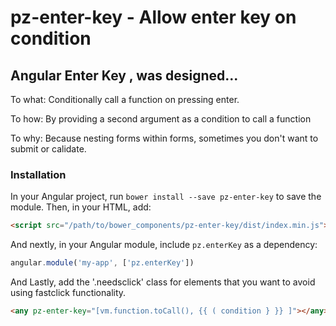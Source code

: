 # pz-enter-key - Allow enter key on condition

## Angular Enter Key , was designed... 
To what: Conditionally call a function on pressing enter.

To how: By providing a second argument as a condition to call a function

To why: Because nesting forms within forms, sometimes you don't want to submit or calidate.

### Installation

In your Angular project, run `bower install --save pz-enter-key` to save the
module. Then, in your HTML, add:

``` html
<script src="/path/to/bower_components/pz-enter-key/dist/index.min.js"></script>
```

And nextly, in your Angular module, include `pz.enterKey` as a dependency:

``` javascript
angular.module('my-app', ['pz.enterKey'])
```

And Lastly, add the '.needsclick' class for elements that you want to avoid using fastclick functionality.
``` html
<any pz-enter-key="[vm.function.toCall(), {{ ( condition } }} ]"></any>
```



